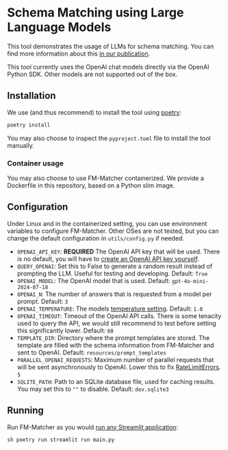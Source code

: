 # Schema Matching using Large Language Models

This tool demonstrates the usage of LLMs for schema matching. You can find more information about this [in our publication](https://arxiv.org/abs/2407.11852).

This tool currently uses the OpenAI chat models directly via the OpenAI Python SDK. Other models are not supported out of the box.

## Installation

We use (and thus recommend) to install the tool using [poetry](https://python-poetry.org/):

```sh
poetry install
```

You may also choose to inspect the `pyproject.toml` file to install the tool manually.

### Container usage

You may also choose to use FM-Matcher containerized. We provide a Dockerfile in this repository, based on a Python slim image.

## Configuration

Under Linux and in the containerized setting, you can use environment variables to configure FM-Matcher. Other OSes are not tested, but you can change the default configuration in `utils/config.py` if needed.

* `OPENAI_API_KEY`: **REQUIRED** The OpenAI API key that will be used. There is no default, you will have to [create an OpenAI API key yourself](https://platform.openai.com/docs/quickstart).
* `QUERY_OPENAI`: Set this to False to generate a random result instead of prompting the LLM. Useful for testing and developing. Default: `True`
* `OPENAI_MODEL`: The OpenAI model that is used. Default: `gpt-4o-mini-2024-07-18`
* `OPENAI_N`: The number of answers that is requested from a model per prompt. Default: `3`
* `OPENAI_TEMPERATURE`: The models [temperature setting](https://platform.openai.com/docs/api-reference/assistants/createAssistant#assistants-createassistant-temperature). Default: `1.0`
* `OPENAI_TIMEOUT`: Timeout of the OpenAI API calls. There is some tenacity used to query the API, we would still recommend to test before setting this significantly lower. Default: `60`
* `TEMPLATE_DIR`: Directory where the prompt templates are stored. The template are filled with the schema information from FM-Matcher and sent to OpenAI. Default: `resources/prompt_templates`
* `PARALLEL_OPENAI_REQUESTS`: Maximum number of parallel requests that will be sent asynchronously to OpenAI. Lower this to fix [RateLimitErrors](https://help.openai.com/en/articles/6891753-what-are-the-best-practices-for-managing-my-rate-limits-in-the-api). `5`
* `SQLITE_PATH`: Path to an SQLite database file, used for caching results. You may set this to `""` to disable. Default: `dev.sqlite3`

## Running

Run FM-Matcher as you would [run any Streamlit application](https://docs.streamlit.io/get-started/fundamentals/main-concepts): 

``sh
poetry run streamlit run main.py
``
